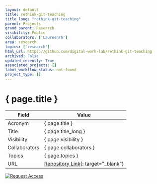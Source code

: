 ```yaml
---
layout: default
title: rethink-git-teaching
title_long: "rethink-git-teaching"
parent: Projects
grand_parent: Research
visibility: Public
collaborators: ['LaureenTh']
area: research
topics: ['research']
html_url: https://github.com/digital-work-lab/rethink-git-teaching
archived: False
updated_recently: True
associated_projects: []
labot_workflow_status: not-found
project_type: []
---
```


# { page.title }

Field               | Value
------------------- | ----------------------------------
Acronym             | { page.title }
Title               | { page.title_long }
Visibility          | { page.visibility }
Collaborators       | { page.collaborators }
Topics              | { page.topics }
URL                 | [Repository Link](https://github.com/digital-work-lab/rethink-git-teaching){: target="_blank"}

[![Request Access](https://img.shields.io/badge/Request-Access-blue?style=for-the-badge)](https://github.com/digital-work-lab/rethink-git-teaching/issues/new?assignees=geritwagner&labels=access+request&template=request-repo-access.md&title=%5BAccess+Request%5D+Request+for+access+to+repository)

